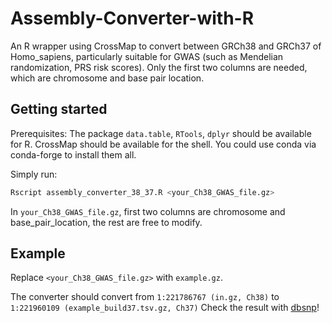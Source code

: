 # Assembly-Converter-with-R

An R wrapper using CrossMap to convert between GRCh38 and GRCh37 of Homo_sapiens, particularly suitable for GWAS (such as Mendelian randomization, PRS risk scores). Only the first two columns are needed, which are chromosome and base pair location.

## Getting started

Prerequisites: The package `data.table`, `RTools`, `dplyr` should be available for R. CrossMap should be available for the shell. You could use conda via conda-forge to install them all.

Simply run:

```bash
Rscript assembly_converter_38_37.R <your_Ch38_GWAS_file.gz>
```

In `your_Ch38_GWAS_file.gz`, first two columns are chromosome and base_pair_location, the rest are free to modify.

## Example

Replace `<your_Ch38_GWAS_file.gz>` with `example.gz`.

The converter should convert from `1:221786767 (in.gz, Ch38)` to `1:221960109 (example_build37.tsv.gz, Ch37)` Check the result with [dbsnp](https://www.ncbi.nlm.nih.gov/snp/?term=1%3A221786767)!
